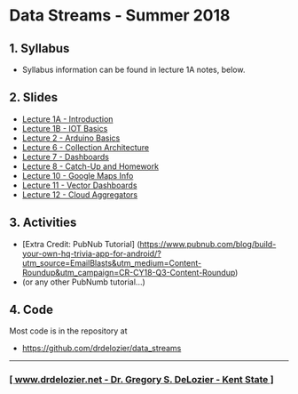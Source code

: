 # Data Streams - Summer 2018

## 1. Syllabus

* Syllabus information can be found in lecture 1A notes, below.

## 2. Slides

* [Lecture 1A - Introduction](https://docs.google.com/presentation/d/1AmGumXqrnFi-h3C19-SsG1ssVeSLsZkIK_e3E-aOSmc/edit?usp=sharing)
* [Lecture 1B - IOT Basics](data_streams_lecture_01_introduction.pdf)
* [Lecture 2 - Arduino Basics](data_streams_lecture_02_arduino_basics.pdf)
* [Lecture 6 - Collection Architecture](https://docs.google.com/presentation/d/10Ziew_atXTvryTR6LvgB8Bud5JzAcEvriGeDSPpeW2k/edit?usp=sharing)
* [Lecture 7 - Dashboards](https://docs.google.com/presentation/d/194CPcfQmzr0ntqJcakis9Pw3PATmmCo75210kQCMxYg/edit?usp=sharing)
* [Lecture 8 - Catch-Up and Homework](https://docs.google.com/presentation/d/1dVYhPCajXm8lWLDzyQgUHTq03kIzY_fmx-MrAG7yC2A/edit?usp=sharing)
* [Lecture 10 - Google Maps Info](https://docs.google.com/presentation/d/1mu18kyZtax_TXYScpeLIBfDIps4baGvxf0WMdJG2cws/edit?usp=sharing)
* [Lecture 11 - Vector Dashboards](https://docs.google.com/presentation/d/13YYNfh0MqLY33IZs3qhipZ4XPO4yWB90AynVKM8QHl8/edit?usp=sharing)
* [Lecture 12 - Cloud Aggregators](https://docs.google.com/presentation/d/1eX2JNwZ0oO5ULUNuMtCq4hl9m9Y8T1Z0MYfgQ95f0DI/edit?usp=sharing)

## 3. Activities

* [Extra Credit: PubNub Tutorial] (https://www.pubnub.com/blog/build-your-own-hq-trivia-app-for-android/?utm_source=EmailBlasts&utm_medium=Content-Roundup&utm_campaign=CR-CY18-Q3-Content-Roundup) 
* (or any other PubNumb tutorial...)

## 4. Code

Most code is in the repository at

* <https://github.com/drdelozier/data_streams>

---

### [[ www.drdelozier.net - Dr. Gregory S. DeLozier - Kent State ]](http://www.drdelozier.net)
